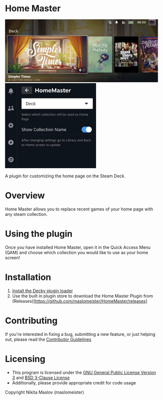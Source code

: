 # Home Master



<p float="left">
<img src="https://github.com/maslomeister/HomeMaster/blob/main/assets/thumbnail.jpg?raw=true" width="600" />
<img src="https://github.com/maslomeister/HomeMaster/blob/main/assets/thumbnail2.jpg?raw=true" width="300" />
</p>


A plugin for customizing the home page on the Steam Deck.

<!-- ![Main View](./assets/thumbnail.png) -->


# Overview

Home Master allows you to replace recent games of your home page with any steam collection.


# Using the plugin

Once you have installed Home Master, open it in the Quick Access Menu (QAM) and choose which collection you would like to use as your home screen!


# Installation
1. [Install the Decky plugin loader](https://github.com/SteamDeckHomebrew/decky-loader#installation)
2. Use the built in plugin store to download the Home Master Plugin from (Releases)[https://github.com/maslomeister/HomeMaster/releases]


# Contributing

If you're interested in fixing a bug, submitting a new feature, or just helping out, please read the [Contributor Guidelines](./Contributing.md)


# Licensing
 - This program is licensed under the [GNU General Public License Version 3](https://www.gnu.org/licenses/#GPL) and [BSD 3-Clause License](https://opensource.org/license/bsd-3-clause/) <br/>
 - Additionally, please provide appropriate credit for code usage

Copyright Nikita Maslov (maslomeister)
